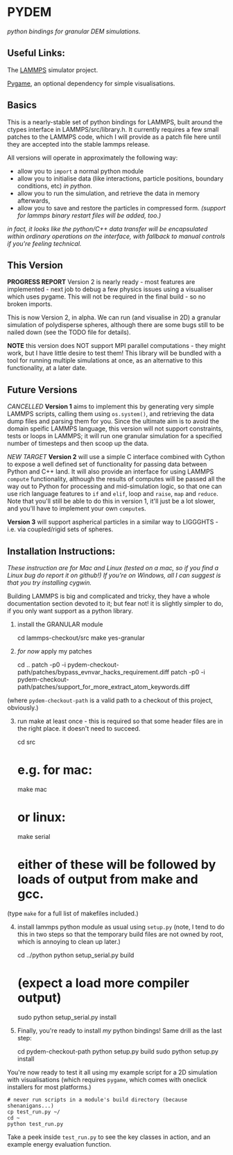 PYDEM
=====
 
*python bindings for granular DEM simulations.*

Useful Links:
-------------

The [LAMMPS](http://lammps.sandia.gov/) simulator project.

[Pygame](http://www.pygame.org/), an optional dependency for simple visualisations.

Basics
------

This is a nearly-stable set of python bindings for LAMMPS, built around the ctypes interface in LAMMPS/src/library.h. It currently requires a few small patches to the LAMMPS code, which I will provide as a patch file here until they are accepted into the stable lammps release.

All versions will operate in approximately the following way:

* allow you to `import` a normal python module
* allow you to initialise data (like interactions, particle positions, boundary conditions, etc) *in python*.
* allow you to run the simulation, and retrieve the data in memory afterwards,
* allow you to save and restore the particles in compressed form. *(support for lammps binary restart files will be added, too.)*

*in fact, it looks like the python/C++ data transfer will be encapsulated within ordinary operations on the interface, with fallback to manual controls if you're feeling technical.*

This Version
------------

**PROGRESS REPORT** Version 2 is nearly ready - most features are implemented - next job to debug a few physics issues using a visualiser which uses pygame. This will not be required in the final build - so no broken imports.

This is now Version 2, in alpha. We can run (and visualise in 2D) a granular simulation of polydisperse spheres, although there are some bugs still to be nailed down (see the TODO file for details).

**NOTE** this version does NOT support MPI parallel computations - they might work, but I have little desire to test them! This library will be bundled with a tool for running multiple simulations at once, as an alternative to this functionality, at a later date.

Future Versions
---------------

*CANCELLED*
**Version 1** aims to implement this by generating very simple LAMMPS scripts, calling them using `os.system()`, and retrieving the data dump files and parsing them for you.
Since the ultimate aim is to avoid the domain speific LAMMPS language, this version will not support constraints, tests or loops in LAMMPS; it will run one granular simulation for a specified number of timesteps and then scoop up the data.

*NEW TARGET*
**Version 2** will use a simple C interface combined with Cython to expose a well defined set of functionality for passing data between Python and C++ land.
It will also provide an interface for using LAMMPS `compute` functionality, although the results of computes will be passed all the way out to Python for processing and mid-simulation logic, so that one can use rich language features to `if` and `elif`, loop and `raise`, `map` and `reduce`. Note that you'll still be able to do this in version 1, it'll just be a lot slower, and you'll have to implement your own `compute`s.

**Version 3** will support aspherical particles in a similar way to LIGGGHTS - i.e. via coupled/rigid sets of spheres.


Installation Instructions:
--------------------------

*These instruction are for Mac and Linux (tested on a mac, so if you find a Linux bug do report it on github!) If you're on Windows, all I can suggest is that you try installing cygwin.*

Building LAMMPS is big and complicated and tricky, they have a whole documentation section devoted to it; but fear not! it is slightly simpler to do, if you only want support as a python library.

1) install the GRANULAR module

    cd lammps-checkout/src
    make yes-granular

2) *for now* apply my patches

    cd ..
    patch -p0 -i pydem-checkout-path/patches/bypass_evnvar_hacks_requirement.diff
    patch -p0 -i pydem-checkout-path/patches/support_for_more_extract_atom_keywords.diff

(where `pydem-checkout-path` is a valid path to a checkout of this project, obviously.)

3) run make at least once - this is required so that some header files are in the right place. it doesn't need to succeed.

    cd src
    
    # e.g. for mac:
    make mac
    
    # or linux:
    make serial
    
    # either of these will be followed by loads of output from make and gcc.

(type `make` for a full list of makefiles included.)

4) install lammps python module as usual using `setup.py` (note, I tend to do this in two steps so that the temporary build files are not owned by root, which is annoying to clean up later.)

    cd ../python
    python setup_serial.py build
    
    # (expect a load more compiler output)
    
    sudo python setup_serial.py install

5) Finally, you're ready to install *my* python bindings! Same drill as the last step:

    cd pydem-checkout-path
    python setup.py build
    sudo python setup.py install

You're now ready to test it all using my example script for a 2D simulation with visualisations (which requires `pygame`, which comes with oneclick installers for most platforms.)

    # never run scripts in a module's build directory (because shenanigans...)
    cp test_run.py ~/
    cd ~
    python test_run.py

Take a peek inside `test_run.py` to see the key classes in action, and an example energy evaluation function.
